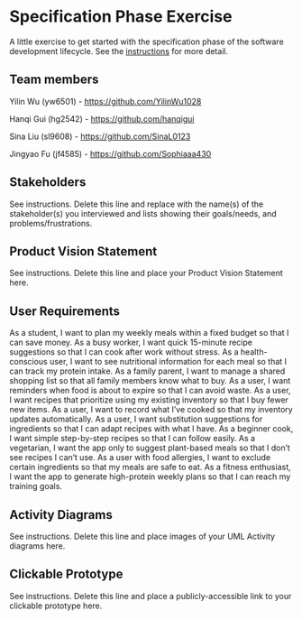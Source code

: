 # Specification Phase Exercise

A little exercise to get started with the specification phase of the software development lifecycle. See the [instructions](instructions.md) for more detail.

## Team members

Yilin Wu (yw6501) - https://github.com/YilinWu1028  

Hanqi Gui (hg2542) - https://github.com/hanqigui  

Sina Liu (sl9608) - https://github.com/SinaL0123  

Jingyao Fu (jf4585) - https://github.com/Sophiaaa430

## Stakeholders

See instructions. Delete this line and replace with the name(s) of the stakeholder(s) you interviewed and lists showing their goals/needs, and problems/frustrations.

## Product Vision Statement

See instructions. Delete this line and place your Product Vision Statement here.

## User Requirements

As a student, I want to plan my weekly meals within a fixed budget so that I can save money.
As a busy worker, I want quick 15-minute recipe suggestions so that I can cook after work without stress.
As a health-conscious user, I want to see nutritional information for each meal so that I can track my protein intake.
As a family parent, I want to manage a shared shopping list so that all family members know what to buy.
As a user, I want reminders when food is about to expire so that I can avoid waste.
As a user, I want recipes that prioritize using my existing inventory so that I buy fewer new items.
As a user, I want to record what I’ve cooked so that my inventory updates automatically.
As a user, I want substitution suggestions for ingredients so that I can adapt recipes with what I have.
As a beginner cook, I want simple step-by-step recipes so that I can follow easily.
As a vegetarian, I want the app only to suggest plant-based meals so that I don’t see recipes I can’t use.
As a user with food allergies, I want to exclude certain ingredients so that my meals are safe to eat.
As a fitness enthusiast, I want the app to generate high-protein weekly plans so that I can reach my training goals.


## Activity Diagrams

See instructions. Delete this line and place images of your UML Activity diagrams here.

## Clickable Prototype

See instructions. Delete this line and place a publicly-accessible link to your clickable prototype here.
